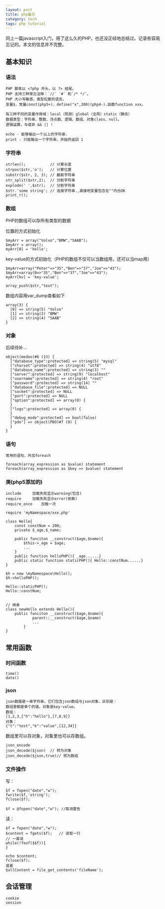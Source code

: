 ```yaml
---
layout: post
title: php备忘
category: tech
tags: php tutorial
---
```


同上一篇javascript入门，用了这么久的PHP，也还没正经地总结过。记录些容易忘记的。本文的信息并不完整。

## 基本知识

### 语法

	PHP 脚本以 <?php 开头，以 ?> 结尾。
	PHP 支持三种常见注释：`//` `#` 和`/* */`。
	PHP 大小写敏感，类型松散的语言。
	变量$，常量const(php5+)，define("x",200)(php4-).函数function xxx。
	
	有三种不同的变量作用域：local（局部）global（全局）static（静态）
	数据类型：字符串、整数、浮点数、逻辑、数组、对象class、null。
	逻辑运算，与或非 && || !
	
	echo - 能够输出一个以上的字符串.
	print - 只能输出一个字符串，并始终返回 1

### 字符串

	strlen();			// 计算长度
	strpos($str,'o');	// 计算位置
	substr($str, 2, 3);	// 截取字符串
	str_split($str,2);	// 分割字符串
	explode(' ',$str);	// 分割字符串
	$str.'some string';	// 连接字符串.,直接吧变量包含在""内也OK
	print_r();

### 数组
PHP的数组可以存所有类型的数据

位置的方式初始化

	$myArr = array("Volvo","BMW","SAAB");
	$myArr = array();
	myArr[0] = 'hello';

key-value的方式初始化（PHP的数组不仅可以当数组用，还可以当map用）

	$myArr=array("Peter"=>"35","Ben"=>"37","Joe"=>"43");
	$myArr=array(0=>"35","Ben"=>"37","Joe"=>"43");
	myArr[kv] = 'key-value';

	array_push($str,"text");
	
数组内容用var_dump查看如下

	array(3) {
	  [0] => string(5) "Volvo"
	  [1] => string(3) "BMW"
	  [2] => string(4) "SAAB"
	}



	
### 对象

后续待补...

	object(medoo)#6 (13) {
	  ["database_type":protected] => string(5) "mysql"
	  ["charset":protected] => string(4) "utf8"
	  ["database_name":protected] => string(3) ""
	  ["server":protected] => string(9) "localhost"
	  ["username":protected] => string(4) "root"
	  ["password":protected] => string(14) ""
	  ["database_file":protected] => NULL
	  ["socket":protected] => NULL
	  ["port":protected] => NULL
	  ["option":protected] => array(0) {
	  }
	  ["logs":protected] => array(0) {
	  }
	  ["debug_mode":protected] => bool(false)
	  ["pdo"] => object(PDO)#7 (0) {
	  }
	}

	
### 语句

	常用的语句，外加foreach

	foreach(array_expression as $value) statement
	foreach(array_expression as $key => $value) statement

### 类(php5添加的)

	include		加载失败显示warning(包含)
	require		加载失败显示error(依赖)
	require_once	加载一次
	
	require 'myNamespace/xxx.php'

	class Hello{
		const constNum = 200;
		private $_age,$_name;
		
		public funciton __construct($age,$name){
			$this->_age = $age;
			...
		}
		public function helloPHP(){ _age......}
		public static function staticPHP(){ Hello::constNum......}
	}
	
	$h = new \myNamespace\Hello();
	$h->helloPHP();
	
	Hello::staticPHP();
	Hello::constNum;
	
	
	// 继承
	class newHello extends Hello(){
		public funciton __construct($age,$name){
				parent::__construct($age,$name)
				...
			}
	}
	
## 常用函数

### 时间函数
	time()
	date()
### json
	json数据是一串字符串，它们包含json数组与json对象，区别是：
	数组里都是单个的值，对象是key-value。
	数组：
	[1,2,3,{"h":"hello"},[7,8,9]]
	对象：
	{"t":"test","k":"value",[12,34]}

数组里可以存对象，对象里也可以存数组。

	json_encode	
	json_decode($json)	// 转为对象
	json_decode($json,true)// 转为数组

### 文件操作

写：

	$f = fopen("date","w");
	fwrite($f,'string');
	fclose($f);

	$f = @fopen("date","w"); //取消警告
	
读：

	$f = fopen("date","w");
	$content = fgets($f);	// 读取一行
	// 一直读
	while(!feof($$f)){
	}
	
	echo $content;
	fclose($f);
	或者
	$allContent = file_get_contents('fileName');

## 会话管理

	cookie
	session




